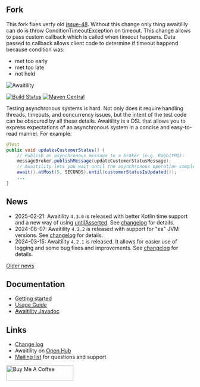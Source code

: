 ## Fork
This fork fixes verfy old [issue-48](https://github.com/awaitility/awaitility/issues/48). Without this change only thing awaitilily can do is throw ConditionTimeoutException on timeout. This change allows to pass custom callback which is called when timeout happens. Data passed to callback allows client code to determine if timeout happend because condition was:
* met too early
* met too late
* not held

![Awaitility](resources/Awaitility_logo_red_small.png) 

[![Build Status](https://github.com/awaitility/awaitility/actions/workflows/ci.yml/badge.svg?branch=master)](https://github.com/awaitility/awaitility/actions/workflows/ci.yml)
[![Maven Central](https://maven-badges.herokuapp.com/maven-central/org.awaitility/awaitility/badge.svg)](https://search.maven.org/#search%7Cgav%7C1%7Cg%3A"org.awaitility"%20AND%20a%3A"awaitility")

Testing asynchronous systems is hard. Not only does it require handling threads, timeouts, and concurrency issues, but the intent of the test code can be obscured by all these details. Awaitility is a DSL that allows you to express expectations of an asynchronous system in a concise and easy-to-read manner. For example:

```java
@Test
public void updatesCustomerStatus() {
    // Publish an asynchronous message to a broker (e.g. RabbitMQ):
    messageBroker.publishMessage(updateCustomerStatusMessage);
    // Awaitility lets you wait until the asynchronous operation completes:
    await().atMost(5, SECONDS).until(customerStatusIsUpdated());
    ...
}
```

## News
* 2025-02-21: Awaitility `4.3.0` is released with better Kotlin time support and a new way of using [untilAsserted](https://github.com/awaitility/awaitility/wiki/Usage#using-assertj-or-fest-assert). See [changelog](https://raw.githubusercontent.com/awaitility/awaitility/master/changelog.txt) for details. 
* 2024-08-07: Awaitility `4.2.2` is released with support for "ea" JVM versions. See [changelog](https://raw.githubusercontent.com/awaitility/awaitility/master/changelog.txt) for details.
* 2024-03-15: Awaitility `4.2.1` is released. It allows for easier use of logging and some bug fixes and improvements. See [changelog](https://raw.githubusercontent.com/awaitility/awaitility/master/changelog.txt) for details.
  
[Older news](https://github.com/awaitility/awaitility/wiki/OldNews)

## Documentation

* [Getting started](https://github.com/awaitility/awaitility/wiki/Getting_started)
* [Usage Guide](https://github.com/awaitility/awaitility/wiki/Usage)
* [Awaitility Javadoc](http://www.javadoc.io/doc/org.awaitility/awaitility/4.3.0)

## Links
* [Change log](https://github.com/awaitility/awaitility/raw/master/changelog.txt)
* Awaitility on [Open Hub](https://www.openhub.net/p/awaitility)
* [Mailing list](http://groups.google.com/group/awaitility) for questions and support

<a href="https://www.buymeacoffee.com/johanhaleby" target="_blank"><img src="https://cdn.buymeacoffee.com/buttons/arial-blue.png" alt="Buy Me A Coffee" style="height: 42px !important;width: 180px !important;" height="42px" width="180px"></a>

